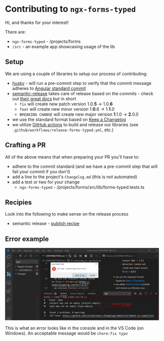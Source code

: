 # Contributing to `ngx-forms-typed`

Hi, and thanks for your interest!

There are:

- `ngx-forms-typed` - /projects/forms
- `/src` - an example app showcasing usage of the lib

## Setup

We are using a couple of libraries to setup our process of contributing:

- [husky](https://www.npmjs.com/package/husky) - will run a pre-commit step to verify that the commit message adheres to [Angular standard commit](https://github.com/angular/angular/blob/master/CONTRIBUTING.md#-commit-message-format)
- [semantic-release](https://semantic-release.gitbook.io/semantic-release/) takes care of release based on the commits - check out [their great docs](https://github.com/semantic-release/semantic-release#commit-message-format) but in short
  - `fix` will create new patch version 1.0.**5** -> 1.0.**6**
  - `feat` will create new minor version 1.**0**.6 -> 1.**1**.0
  - `BREAKING CHANGE` will create new major version **1**.1.0 -> **2**.0.0
- we use the standard format based on [Keep a Changelog](https://keepachangelog.com/en/1.0.0/)
- we utilize [GitHub actions](https://github.com/learn/devops?utm_source=google&utm_medium=ppc&utm_campaign=devops_campaign_q1_IDCreport_EMEA_ggl&utm_content=version1&gclid=EAIaIQobChMIpoTztYj46wIVRubtCh2kEgn9EAAYASAAEgIPNvD_BwE#idcreport) to build and release our libraries (see `.github/workflows/release-forms-typed.yml`, etc.)

## Crafting a PR

All of the above means that when preparing your PR you'll have to:

- adhere to the commit standard (and we have a pre-commit step that will fail your commit if you don't)
- add a line to the project's `Changelog.md` (this is not automated)
- add a test or two for your change
  - `ngx-forms-typed` - /projects/forms/src/lib/forms-typed.tests.ts

## Recipies

Look into the following to make sense on the release process

- semantic release - [publish recipe](https://github.com/semantic-release/semantic-release/blob/1405b94296059c0c6878fb8b626e2c5da9317632/docs/recipes/distribution-channels.md)

## Error example

!['./assets/commit-error.png'](./assets/commit-error.png)

This is what an error looks like in the console and in the VS Code (on Windows). An acceptable message would be `chore:fix typo`
